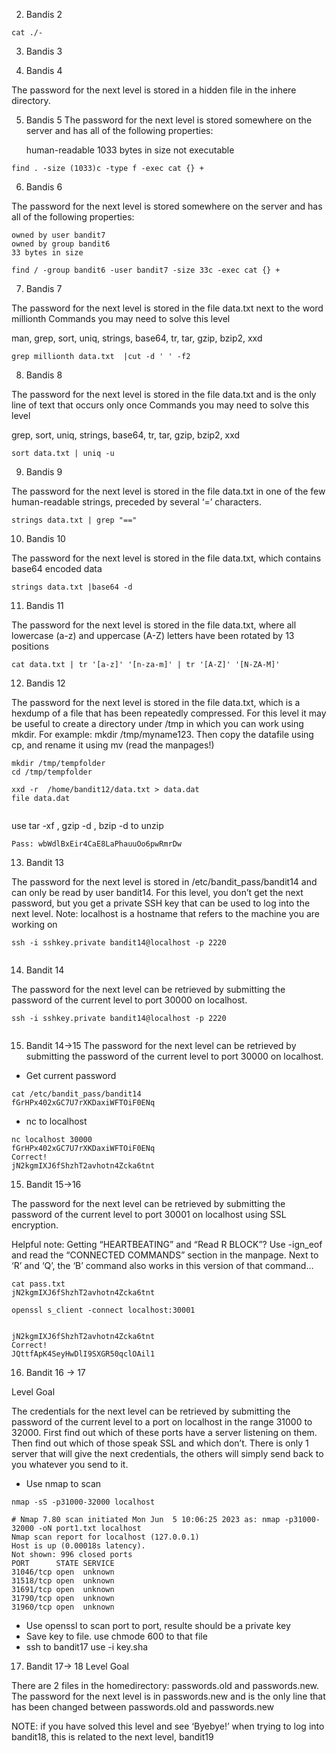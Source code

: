 
2. Bandis 2

```
cat ./-
```

3. Bandis 3

    
4. Bandis 4

The password for the next level is stored in a hidden file in the inhere directory.

    
5. Bandis 5
The password for the next level is stored somewhere on the server and has all of the following properties:
    
    human-readable
    1033 bytes in size
    not executable

```
find . -size (1033)c -type f -exec cat {} +

```

6. Bandis 6

The password for the next level is stored somewhere on the server and has all of the following properties:

    owned by user bandit7
    owned by group bandit6
    33 bytes in size

```
find / -group bandit6 -user bandit7 -size 33c -exec cat {} +
```

7. Bandis 7

The password for the next level is stored in the file data.txt next to the word millionth
Commands you may need to solve this level

man, grep, sort, uniq, strings, base64, tr, tar, gzip, bzip2, xxd

```
grep millionth data.txt  |cut -d ' ' -f2

```

8. Bandis 8

The password for the next level is stored in the file data.txt and is the only line of text that occurs only once
Commands you may need to solve this level

grep, sort, uniq, strings, base64, tr, tar, gzip, bzip2, xxd
```
sort data.txt | uniq -u
```

9. Bandis 9

The password for the next level is stored in the file data.txt in one of the few human-readable strings, preceded by several ‘=’ characters.


```
strings data.txt | grep "=="

```
10. Bandis 10

The password for the next level is stored in the file data.txt, which contains base64 encoded data

```
strings data.txt |base64 -d
```

11. Bandis 11

The password for the next level is stored in the file data.txt, where all lowercase (a-z) and uppercase (A-Z) letters have been rotated by 13 positions

```
cat data.txt | tr '[a-z]' '[n-za-m]' | tr '[A-Z]' '[N-ZA-M]'

```

12. Bandis 12

The password for the next level is stored in the file data.txt, which is a hexdump of a file that has been repeatedly compressed. For this level it may be useful to create a directory under /tmp in which you can work using mkdir. For example: mkdir /tmp/myname123. Then copy the datafile using cp, and rename it using mv (read the manpages!)

```
mkdir /tmp/tempfolder
cd /tmp/tempfolder

xxd -r  /home/bandit12/data.txt > data.dat
file data.dat


```
use tar -xf , gzip -d , bzip -d  to unzip 
```
Pass: wbWdlBxEir4CaE8LaPhauuOo6pwRmrDw

```

13. Bandit 13

The password for the next level is stored in /etc/bandit_pass/bandit14 and can only be read by user bandit14. For this level, you don’t get the next password, but you get a private SSH key that can be used to log into the next level. Note: localhost is a hostname that refers to the machine you are working on

```
ssh -i sshkey.private bandit14@localhost -p 2220


```
14. Bandit 14

The password for the next level can be retrieved by submitting the password of the current level to port 30000 on localhost.

```
ssh -i sshkey.private bandit14@localhost -p 2220


```

15. Bandit 14->15 
The password for the next level can be retrieved by submitting the password of the current level to port 30000 on localhost.

 - Get current password
```
cat /etc/bandit_pass/bandit14
fGrHPx402xGC7U7rXKDaxiWFTOiF0ENq

```
- nc to localhost 
```
nc localhost 30000
fGrHPx402xGC7U7rXKDaxiWFTOiF0ENq
Correct!
jN2kgmIXJ6fShzhT2avhotn4Zcka6tnt

```

15. Bandit 15->16 


The password for the next level can be retrieved by submitting the password of the current level to port 30001 on localhost using SSL encryption.

Helpful note: Getting “HEARTBEATING” and “Read R BLOCK”? Use -ign_eof and read the “CONNECTED COMMANDS” section in the manpage. Next to ‘R’ and ‘Q’, the ‘B’ command also works in this version of that command…

```
cat pass.txt 
jN2kgmIXJ6fShzhT2avhotn4Zcka6tnt

openssl s_client -connect localhost:30001


jN2kgmIXJ6fShzhT2avhotn4Zcka6tnt
Correct!
JQttfApK4SeyHwDlI9SXGR50qclOAil1

```
16. Bandit 16 -> 17

Level Goal

The credentials for the next level can be retrieved by submitting the password of the current level to a port on localhost in the range 31000 to 32000. First find out which of these ports have a server listening on them. Then find out which of those speak SSL and which don’t. There is only 1 server that will give the next credentials, the others will simply send back to you whatever you send to it.

 - Use nmap to scan 

 ```
 nmap -sS -p31000-32000 localhost

 # Nmap 7.80 scan initiated Mon Jun  5 10:06:25 2023 as: nmap -p31000-32000 -oN port1.txt localhost
Nmap scan report for localhost (127.0.0.1)
Host is up (0.00018s latency).
Not shown: 996 closed ports
PORT      STATE SERVICE
31046/tcp open  unknown
31518/tcp open  unknown
31691/tcp open  unknown
31790/tcp open  unknown
31960/tcp open  unknown

 ```

 - Use openssl to scan port to port, resulte should be a private key
 - Save key to file. use chmode 600 to that file
 - ssh to bandit17 use -i key.sha

 17. Bandit 17-> 18
Level Goal

There are 2 files in the homedirectory: passwords.old and passwords.new. The password for the next level is in passwords.new and is the only line that has been changed between passwords.old and passwords.new

NOTE: if you have solved this level and see ‘Byebye!’ when trying to log into bandit18, this is related to the next level, bandit19





